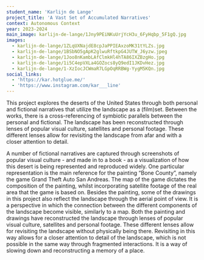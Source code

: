 ```yaml
---
student_name: 'Karlijn de Lange'
project_title: 'A Vast Set of Accumulated Narratives'
context: Autonomous Context
year: 2023-2024
main_image: karlijn-de-lange/1Jny9PEiNKuUrjYcH3u_6FyHqbp_5F1gQ.jpg
images:
  - karlijn-de-lange/1ZLqUXNajdE8cpJaPPIEAxzoMK31tYLZs.jpg
  - karlijn-de-lange/1BSbNO5gApK2glwuRftkpG4JUTW_J6yzw.jpeg
  - karlijn-de-lange/1Joo8nKambLAfClmkHl4hTA86IXZBzgHo.jpg
  - karlijn-de-lange/1i5C4epVXLa4GOZocs8yQ9edI1JKDvHez.jpg
  - karlijn-de-lange/1-XzIocJCWmaR7LGpOqRRBWg-YygM5KQn.jpg
social_links:
  - 'https://kar.hotglue.me/'
  - 'https://www.instagram.com/kar___line'
---
```


This project explores the deserts of the United States through both personal and fictional narratives that utilize the landscape as a (film)set. Between the works, there is a cross-referencing of symbiotic parallels between the personal and fictional. The landscape has been reconstructed through lenses of popular visual culture, satellites and personal footage. These different lenses allow for revisiting the landscape from afar and with a closer attention to detail.

A number of fictional narratives are captured through screenshots of popular visual culture - and made in to a book - as a visualization of how this desert is being represented and reproduced widely. One particular representation is the main reference for the painting “Bone County”, namely the game Grand Theft Auto San Andreas. The map of the game dictates the composition of the painting, whilst incorporating satellite footage of the real area that the game is based on. Besides the painting, some of the drawings in this project also reflect the landscape through the aerial point of view. It is a perspective in which the connection between the different components of the landscape become visible, similarly to a map. Both the painting and drawings have reconstructed the landscape through lenses of popular visual culture, satellites and personal footage. These different lenses allow for revisiting the landscape without physically being there. Revisiting in this way allows for a closer attention to detail of the landscape, which is not possible in the same way through fragmented interactions. It is a way of slowing down and reconstructing a memory of a place.
